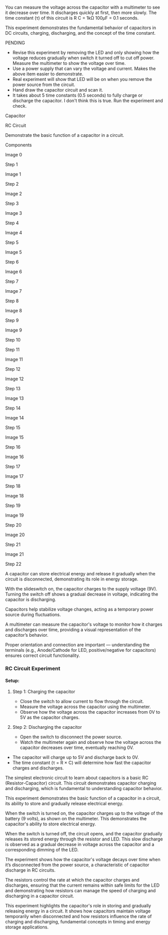 
You can measure the voltage across the capacitor with a multimeter to see it decrease over time.
It discharges quickly at first, then more slowly.
The time constant (τ) of this circuit is R  C = 1kΩ  100µF = 0.1 seconds.

This experiment demonstrates the fundamental behavior of capacitors in DC circuits, charging, discharging, and the concept of the time constant.

PENDING

- Revise this experiment by removing the LED and only showing how the voltage reduces gradually when switch it turned off to cut off power. Measure the multimeter to show the voltage over time.
- Use a power supply that can vary the voltage and current. Makes the above item easier to demonstrate.
- Real experiment will show that LED will be on when you remove the power source from the circuit.
- Hand draw the capacitor circuit and scan it.
- It takes about 5 time constants (0.5 seconds) to fully charge or discharge the capacitor. I don't think this is true. Run the experiment and check.

Capacitor

RC Circuit

Demonstrate the basic function of a capacitor in a circuit.

Components

Image 0

Step 1


Image 1

Step 2


Image 2

Step 3


Image 3

Step 4


Image 4

Step 5


Image 5

Step 6


Image 6

Step 7


Image 7

Step 8


Image 8

Step 9


Image 9

Step 10



Step 11


Image 11

Step 12


Image 12

Step 13


Image 13

Step 14


Image 14

Step 15


Image 15

Step 16


Image 16

Step 17


Image 17

Step 18


Image 18

Step 19


Image 19

Step 20


Image 20

Step 21


Image 21

Step 22


A capacitor can store electrical energy and release it gradually when the circuit is disconnected, demonstrating its role in energy storage.

With the slideswitch on, the capacitor charges to the supply voltage (9V). Turning the switch off shows a gradual decrease in voltage, indicating the capacitor is discharging.

Capacitors help stabilize voltage changes, acting as a temporary power source during fluctuations.

A multimeter can measure the capacitor's voltage to monitor how it charges and discharges over time, providing a visual representation of the capacitor’s behavior.

Proper orientation and connection are important — understanding the terminals (e.g., Anode/Cathode for LED, positive/negative for capacitors) ensures correct circuit functionality.

### RC Circuit Experiment

#### Setup:

1. Step 1: Charging the capacitor

   - Close the switch to allow current to flow through the circuit.
   - Measure the voltage across the capacitor using the multimeter.
   - Observe how the voltage across the capacitor increases from 0V to 5V as the capacitor charges.

2. Step 2: Discharging the capacitor

   - Open the switch to disconnect the power source.
   - Watch the multimeter again and observe how the voltage across the capacitor decreases over time, eventually reaching 0V.

- The capacitor will charge up to 5V and discharge back to 0V.
- The time constant (τ = R × C) will determine how fast the capacitor charges and discharges.

The simplest electronic circuit to learn about capacitors is a basic RC (Resistor-Capacitor) circuit. This circuit demonstrates capacitor charging and discharging, which is fundamental to understanding capacitor behavior.

This experiment demonstrates the basic function of a capacitor in a circuit, its ability to store and gradually release electrical energy.

When the switch is turned on, the capacitor charges up to the voltage of the battery (9 volts), as shown on the multimeter. This demonstrates the capacitor's ability to store electrical energy.

When the switch is turned off, the circuit opens, and the capacitor gradually releases its stored energy through the resistor and LED. This slow discharge is observed as a gradual decrease in voltage across the capacitor and a corresponding dimming of the LED.

The experiment shows how the capacitor's voltage decays over time when it’s disconnected from the power source, a characteristic of capacitor discharge in RC circuits.

The resistors control the rate at which the capacitor charges and discharges, ensuring that the current remains within safe limits for the LED and demonstrating how resistors can manage the speed of charging and discharging in a capacitor circuit.

This experiment highlights the capacitor's role in storing and gradually releasing energy in a circuit. It shows how capacitors maintain voltage temporarily when disconnected and how resistors influence the rate of charging and discharging, fundamental concepts in timing and energy storage applications.
